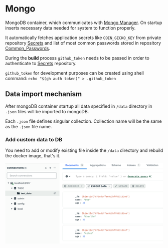 # Mongo

MongoDB container, which communicates with [Mongo Manager](https://github.com/THD-C/Mongo_Manager).
On startup inserts necessary data needed for system to function properly.

It automatically fetches application secrets like `COIN_GECKO_KEY` from private repository [Secrets](https://github.com/THD-C/Secrets/blob/main/THDC_secrets.json) and list of most common passwords stored in repository [Common_Passwords](https://github.com/THD-C/Common_Passwords).

During the **build** process `github_token` needs to be passed in order to authenticate to [Secrets](https://github.com/THD-C/Secrets/blob/main/THDC_secrets.json) repository.

`github_token` for development purposes can be created using shell command: `echo "$(gh auth token)" > .github_token`

## Data import mechanism
After mongoDB container startup all data specified in `/data` directory in `.json` files will be imported to mongoDB.

Each `.json` file defines singular collection. Collection name will be the same as the `.json` file name.

### Add custom data to DB
You need to add or modify existing file inside the `/data` directory and rebuild the docker image, that's it.

![image](/Picture/Example.png)
